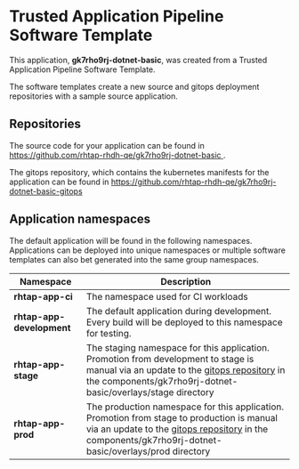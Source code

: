 # Trusted Application Pipeline Software Template

This application, **gk7rho9rj-dotnet-basic**, was created from a Trusted Application Pipeline Software Template.

The software templates create a new source and gitops deployment repositories with a sample source application. 

## Repositories

The source code for your application can be found in [https://github.com/rhtap-rhdh-qe/gk7rho9rj-dotnet-basic ](https://github.com/rhtap-rhdh-qe/gk7rho9rj-dotnet-basic ).
 
The gitops repository, which contains the kubernetes manifests for the application can be found in 
[https://github.com/rhtap-rhdh-qe/gk7rho9rj-dotnet-basic-gitops ](https://github.com/rhtap-rhdh-qe/gk7rho9rj-dotnet-basic-gitops ) 

## Application namespaces 

The default application will be found in the following namespaces. Applications can be deployed into unique namespaces or multiple software templates can also bet generated into the same group namespaces.  

|  Namespace   |  Description   |  
| -------- | -------- |
| **rhtap-app-ci** | The namespace used for CI workloads |
| **rhtap-app-development** | The default application during development. Every build will be deployed to this namespace for testing. |
| **rhtap-app-stage** | The staging namespace for this application. Promotion from development to stage is manual via an update to the [gitops repository](https://github.com/rhtap-rhdh-qe/gk7rho9rj-dotnet-basic-gitops ) in the components/gk7rho9rj-dotnet-basic/overlays/stage directory |
| **rhtap-app-prod** | The production namespace for this application. Promotion from stage to production is manual via an update to the [gitops repository](https://github.com/rhtap-rhdh-qe/gk7rho9rj-dotnet-basic-gitops ) in the components/gk7rho9rj-dotnet-basic/overlays/prod directory |